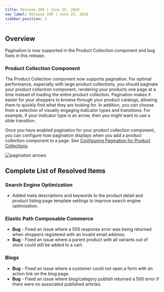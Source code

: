 ```yaml
---
title: Release 199 | June 25, 2024
nav_label: Release 199 | June 25, 2024
sidebar_position: 2
---
```


## Overview

Pagination is now supported in the Product Collection component and bug fixes in this release.

### Product Collection Component

The Product Collection component now supports pagination. For optimal performance, especially with large product collections, you should paginate your product collection component, rendering your products one page at a time instead of loading the entire product collection. Pagination makes it easier for your shoppers to browse through your product catalogs, allowing them to quickly find what they are looking for. In addition, you can choose from a selection of visually engaging indicator types and transitions. For example, if your indicator type is an arrow, then you might want to use a slide transition.

Once you have enabled pagination for your product collection component, you can configure how pagination displays when you add a product collection component to a page. See [Configuring Pagination for Product Collections](/docs/studio/developers/e-commerce/product-collection).

![pagination arrows](/assets/studio/pagination-numbers.png)

## Complete List of Resolved Items

### Search Engine Optimization

* Added meta descriptions and keywords to the product detail and product listing page template settings to improve search engine optimization.

### Elastic Path Composable Commerce

* **Bug** - Fixed an issue where a 500 response error was being returned when shoppers registered with an invalid email address.
* **Bug** - Fixed an issue where a parent product with all variants out of stock could still be added to a cart.

### Blogs

* **Bug** - Fixed an issue where a customer could not open a form with an action link on the blog page.
* **Bug** - Fixed an issue where blog/category publish returned a 500 error if there were no associated published articles.



